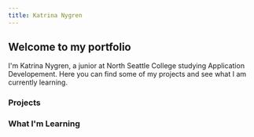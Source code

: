 ```yaml
---
title: Katrina Nygren
---
```


## Welcome to my portfolio

I'm Katrina Nygren, a junior at North Seattle College studying Application Developement. Here you can find some of my projects and see what I am currently learning.
### Projects



### What I'm Learning


